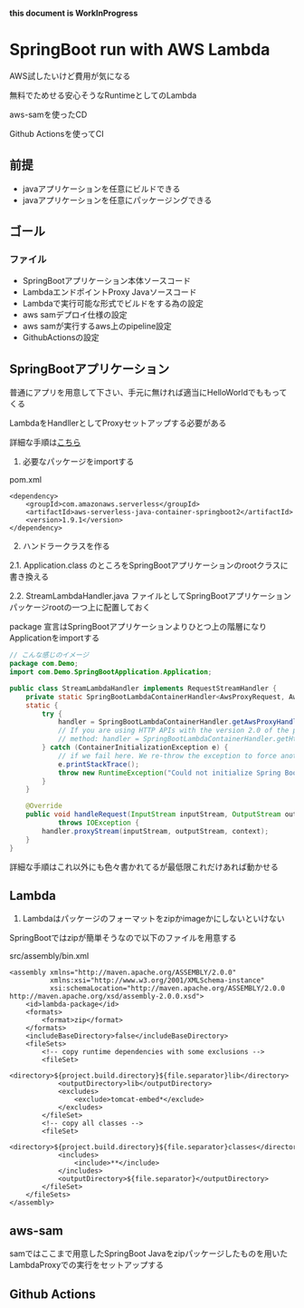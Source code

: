 **this document is WorkInProgress**

# SpringBoot run with AWS Lambda

AWS試したいけど費用が気になる

無料でためせる安心そうなRuntimeとしてのLambda

aws-samを使ったCD

Github Actionsを使ってCI 

## 前提

- javaアプリケーションを任意にビルドできる
- javaアプリケーションを任意にパッケージングできる

## ゴール

### ファイル

- SpringBootアプリケーション本体ソースコード
- LambdaエンドポイントProxy Javaソースコード
- Lambdaで実行可能な形式でビルドをする為の設定
- aws samデプロイ仕様の設定
- aws samが実行するaws上のpipeline設定
- GithubActionsの設定

## SpringBootアプリケーション

普通にアプリを用意して下さい、手元に無ければ適当にHelloWorldでももってくる

LambdaをHandllerとしてProxyセットアップする必要がある

詳細な手順は[こちら](https://github.com/awslabs/aws-serverless-java-container/wiki/Quick-start---Spring-Boot2#manual-setup--converting-existing-projects)

1. 必要なパッケージをimportする

pom.xml

```
<dependency>
    <groupId>com.amazonaws.serverless</groupId>
    <artifactId>aws-serverless-java-container-springboot2</artifactId>
    <version>1.9.1</version>
</dependency>
```

2. ハンドラークラスを作る

2.1. Application.class のところをSpringBootアプリケーションのrootクラスに書き換える

2.2. StreamLambdaHandler.java ファイルとしてSpringBootアプリケーションパッケージrootの一つ上に配置しておく

package 宣言はSpringBootアプリケーションよりひとつ上の階層になり  
Applicationをimportする


```java
// こんな感じのイメージ
package com.Demo;
import com.Demo.SpringBootApplication.Application;

public class StreamLambdaHandler implements RequestStreamHandler {
    private static SpringBootLambdaContainerHandler<AwsProxyRequest, AwsProxyResponse> handler;
    static {
        try {
            handler = SpringBootLambdaContainerHandler.getAwsProxyHandler(Application.class);
            // If you are using HTTP APIs with the version 2.0 of the proxy model, use the getHttpApiV2ProxyHandler
            // method: handler = SpringBootLambdaContainerHandler.getHttpApiV2ProxyHandler(Application.class);
        } catch (ContainerInitializationException e) {
            // if we fail here. We re-throw the exception to force another cold start
            e.printStackTrace();
            throw new RuntimeException("Could not initialize Spring Boot application", e);
        }
    }

    @Override
    public void handleRequest(InputStream inputStream, OutputStream outputStream, Context context)
            throws IOException {
        handler.proxyStream(inputStream, outputStream, context);
    }
}
```

詳細な手順はこれ以外にも色々書かれてるが最低限これだけあれば動かせる


## Lambda

1. Lambdaはパッケージのフォーマットをzipかimageかにしないといけない

SpringBootではzipが簡単そうなので以下のファイルを用意する

src/assembly/bin.xml

```
<assembly xmlns="http://maven.apache.org/ASSEMBLY/2.0.0"
          xmlns:xsi="http://www.w3.org/2001/XMLSchema-instance"
          xsi:schemaLocation="http://maven.apache.org/ASSEMBLY/2.0.0 http://maven.apache.org/xsd/assembly-2.0.0.xsd">
    <id>lambda-package</id>
    <formats>
        <format>zip</format>
    </formats>
    <includeBaseDirectory>false</includeBaseDirectory>
    <fileSets>
        <!-- copy runtime dependencies with some exclusions -->
        <fileSet>
            <directory>${project.build.directory}${file.separator}lib</directory>
            <outputDirectory>lib</outputDirectory>
            <excludes>
                <exclude>tomcat-embed*</exclude>
            </excludes>
        </fileSet>
        <!-- copy all classes -->
        <fileSet>
            <directory>${project.build.directory}${file.separator}classes</directory>
            <includes>
                <include>**</include>
            </includes>
            <outputDirectory>${file.separator}</outputDirectory>
        </fileSet>
    </fileSets>
</assembly>
```

## aws-sam

samではここまで用意したSpringBoot Javaをzipパッケージしたものを用いたLambdaProxyでの実行をセットアップする


## Github Actions
